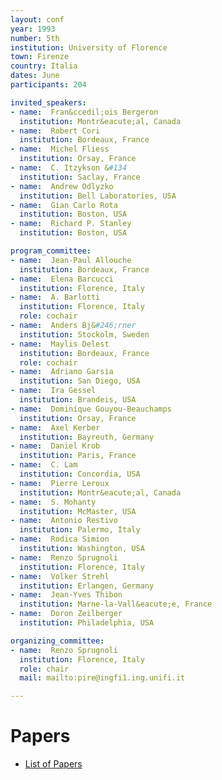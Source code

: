 ```yaml
---
layout: conf
year: 1993
number: 5th
institution: University of Florence
town: Firenze
country: Italia
dates: June
participants: 204

invited_speakers:
- name:  Fran&ccedil;ois Bergeron
  institution: Montr&eacute;al, Canada
- name:  Robert Cori
  institution: Bordeaux, France
- name:  Michel Fliess
  institution: Orsay, France
- name:  C. Itzykson &#134
  institution: Saclay, France
- name:  Andrew Odlyzko
  institution: Bell Laboratories, USA
- name:  Gian Carlo Rota
  institution: Boston, USA
- name:  Richard P. Stanley
  institution: Boston, USA

program_committee:
- name:  Jean-Paul Allouche
  institution: Bordeaux, France
- name:  Elena Barcucci
  institution: Florence, Italy
- name:  A. Barlotti
  institution: Florence, Italy
  role: cochair
- name:  Anders Bj&#246;rner
  institution: Stockolm, Sweden
- name:  Maylis Delest
  institution: Bordeaux, France
  role: cochair
- name:  Adriano Garsia
  institution: San Diego, USA
- name:  Ira Gessel
  institution: Brandeis, USA
- name:  Dominique Gouyou-Beauchamps
  institution: Orsay, France
- name:  Axel Kerber
  institution: Bayreuth, Germany
- name:  Daniel Krob
  institution: Paris, France
- name:  C. Lam
  institution: Concordia, USA
- name:  Pierre Leroux
  institution: Montr&eacute;al, Canada
- name:  S. Mohanty
  institution: McMaster, USA
- name:  Antonio Restivo
  institution: Palermo, Italy
- name:  Rodica Simion
  institution: Washington, USA
- name:  Renzo Sprugnoli
  institution: Florence, Italy
- name:  Volker Strehl
  institution: Erlangen, Germany
- name:  Jean-Yves Thibon
  institution: Marne-la-Vall&eacute;e, France
- name:  Doron Zeilberger
  institution: Philadelphia, USA

organizing_committee:
- name:  Renzo Sprugnoli
  institution: Florence, Italy
  role: chair
  mail: mailto:pire@ingfi1.ing.unifi.it

---
```

# Papers

- <A HREF="articles.html">List of Papers</A>
